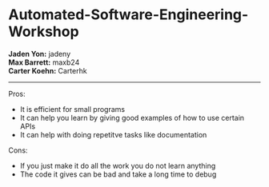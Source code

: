 # Automated-Software-Engineering-Workshop
**Jaden Yon:** jadeny   
**Max Barrett:** maxb24  
**Carter Koehn:** Carterhk

-----


Pros:
- It is efficient for small programs
- It can help you learn by giving good examples of how to use certain APIs
- It can help with doing repetitve tasks like documentation

Cons:
- If you just make it do all the work you do not learn anything
- The code it gives can be bad and take a long time to debug 

